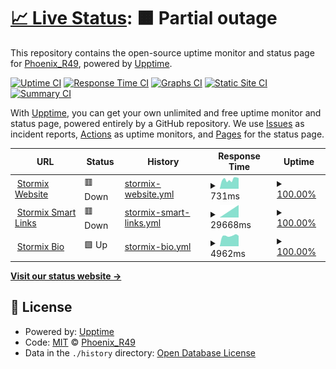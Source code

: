 # [📈 Live Status](https://PhoenixR49.github.io/stormix-status-page): <!--live status--> **🟧 Partial outage**

This repository contains the open-source uptime monitor and status page for [Phoenix_R49](https://PhoenixR49.github.io/stormix-status-page), powered by [Upptime](https://github.com/upptime/upptime).

[![Uptime CI](https://github.com/PhoenixR49/stormix-status-page/workflows/Uptime%20CI/badge.svg)](https://github.com/PhoenixR49/stormix-status-page/actions?query=workflow%3A%22Uptime+CI%22)
[![Response Time CI](https://github.com/PhoenixR49/stormix-status-page/workflows/Response%20Time%20CI/badge.svg)](https://github.com/PhoenixR49/stormix-status-page/actions?query=workflow%3A%22Response+Time+CI%22)
[![Graphs CI](https://github.com/PhoenixR49/stormix-status-page/workflows/Graphs%20CI/badge.svg)](https://github.com/PhoenixR49/stormix-status-page/actions?query=workflow%3A%22Graphs+CI%22)
[![Static Site CI](https://github.com/PhoenixR49/stormix-status-page/workflows/Static%20Site%20CI/badge.svg)](https://github.com/PhoenixR49/stormix-status-page/actions?query=workflow%3A%22Static+Site+CI%22)
[![Summary CI](https://github.com/PhoenixR49/stormix-status-page/workflows/Summary%20CI/badge.svg)](https://github.com/PhoenixR49/stormix-status-page/actions?query=workflow%3A%22Summary+CI%22)

With [Upptime](https://upptime.js.org), you can get your own unlimited and free uptime monitor and status page, powered entirely by a GitHub repository. We use [Issues](https://github.com/PhoenixR49/stormix-status-page/issues) as incident reports, [Actions](https://github.com/PhoenixR49/stormix-status-page/actions) as uptime monitors, and [Pages](https://PhoenixR49.github.io/stormix-status-page) for the status page.

<!--start: status pages-->
<!-- This summary is generated by Upptime (https://github.com/upptime/upptime) -->
<!-- Do not edit this manually, your changes will be overwritten -->
<!-- prettier-ignore -->
| URL | Status | History | Response Time | Uptime |
| --- | ------ | ------- | ------------- | ------ |
| <img alt="" src="https://icons.duckduckgo.com/ip3/stormixmusic.com.ico" height="13"> [Stormix Website](https://stormixmusic.com) | 🟥 Down | [stormix-website.yml](https://github.com/PhoenixR49/stormix-status-page/commits/HEAD/history/stormix-website.yml) | <details><summary><img alt="Response time graph" src="./graphs/stormix-website/response-time-week.png" height="20"> 731ms</summary><br><a href="https://status.stormixmusic.com/history/stormix-website"><img alt="Response time 819" src="https://img.shields.io/endpoint?url=https%3A%2F%2Fraw.githubusercontent.com%2FPhoenixR49%2Fstormix-status-page%2FHEAD%2Fapi%2Fstormix-website%2Fresponse-time.json"></a><br><a href="https://status.stormixmusic.com/history/stormix-website"><img alt="24-hour response time 838" src="https://img.shields.io/endpoint?url=https%3A%2F%2Fraw.githubusercontent.com%2FPhoenixR49%2Fstormix-status-page%2FHEAD%2Fapi%2Fstormix-website%2Fresponse-time-day.json"></a><br><a href="https://status.stormixmusic.com/history/stormix-website"><img alt="7-day response time 731" src="https://img.shields.io/endpoint?url=https%3A%2F%2Fraw.githubusercontent.com%2FPhoenixR49%2Fstormix-status-page%2FHEAD%2Fapi%2Fstormix-website%2Fresponse-time-week.json"></a><br><a href="https://status.stormixmusic.com/history/stormix-website"><img alt="30-day response time 724" src="https://img.shields.io/endpoint?url=https%3A%2F%2Fraw.githubusercontent.com%2FPhoenixR49%2Fstormix-status-page%2FHEAD%2Fapi%2Fstormix-website%2Fresponse-time-month.json"></a><br><a href="https://status.stormixmusic.com/history/stormix-website"><img alt="1-year response time 819" src="https://img.shields.io/endpoint?url=https%3A%2F%2Fraw.githubusercontent.com%2FPhoenixR49%2Fstormix-status-page%2FHEAD%2Fapi%2Fstormix-website%2Fresponse-time-year.json"></a></details> | <details><summary><a href="https://status.stormixmusic.com/history/stormix-website">100.00%</a></summary><a href="https://status.stormixmusic.com/history/stormix-website"><img alt="All-time uptime 100.00%" src="https://img.shields.io/endpoint?url=https%3A%2F%2Fraw.githubusercontent.com%2FPhoenixR49%2Fstormix-status-page%2FHEAD%2Fapi%2Fstormix-website%2Fuptime.json"></a><br><a href="https://status.stormixmusic.com/history/stormix-website"><img alt="24-hour uptime 100.00%" src="https://img.shields.io/endpoint?url=https%3A%2F%2Fraw.githubusercontent.com%2FPhoenixR49%2Fstormix-status-page%2FHEAD%2Fapi%2Fstormix-website%2Fuptime-day.json"></a><br><a href="https://status.stormixmusic.com/history/stormix-website"><img alt="7-day uptime 100.00%" src="https://img.shields.io/endpoint?url=https%3A%2F%2Fraw.githubusercontent.com%2FPhoenixR49%2Fstormix-status-page%2FHEAD%2Fapi%2Fstormix-website%2Fuptime-week.json"></a><br><a href="https://status.stormixmusic.com/history/stormix-website"><img alt="30-day uptime 100.00%" src="https://img.shields.io/endpoint?url=https%3A%2F%2Fraw.githubusercontent.com%2FPhoenixR49%2Fstormix-status-page%2FHEAD%2Fapi%2Fstormix-website%2Fuptime-month.json"></a><br><a href="https://status.stormixmusic.com/history/stormix-website"><img alt="1-year uptime 100.00%" src="https://img.shields.io/endpoint?url=https%3A%2F%2Fraw.githubusercontent.com%2FPhoenixR49%2Fstormix-status-page%2FHEAD%2Fapi%2Fstormix-website%2Fuptime-year.json"></a></details>
| <img alt="" src="https://icons.duckduckgo.com/ip3/play.stormixmusic.com.ico" height="13"> [Stormix Smart Links](https://play.stormixmusic.com) | 🟥 Down | [stormix-smart-links.yml](https://github.com/PhoenixR49/stormix-status-page/commits/HEAD/history/stormix-smart-links.yml) | <details><summary><img alt="Response time graph" src="./graphs/stormix-smart-links/response-time-week.png" height="20"> 29668ms</summary><br><a href="https://status.stormixmusic.com/history/stormix-smart-links"><img alt="Response time 4871" src="https://img.shields.io/endpoint?url=https%3A%2F%2Fraw.githubusercontent.com%2FPhoenixR49%2Fstormix-status-page%2FHEAD%2Fapi%2Fstormix-smart-links%2Fresponse-time.json"></a><br><a href="https://status.stormixmusic.com/history/stormix-smart-links"><img alt="24-hour response time 0" src="https://img.shields.io/endpoint?url=https%3A%2F%2Fraw.githubusercontent.com%2FPhoenixR49%2Fstormix-status-page%2FHEAD%2Fapi%2Fstormix-smart-links%2Fresponse-time-day.json"></a><br><a href="https://status.stormixmusic.com/history/stormix-smart-links"><img alt="7-day response time 29668" src="https://img.shields.io/endpoint?url=https%3A%2F%2Fraw.githubusercontent.com%2FPhoenixR49%2Fstormix-status-page%2FHEAD%2Fapi%2Fstormix-smart-links%2Fresponse-time-week.json"></a><br><a href="https://status.stormixmusic.com/history/stormix-smart-links"><img alt="30-day response time 19523" src="https://img.shields.io/endpoint?url=https%3A%2F%2Fraw.githubusercontent.com%2FPhoenixR49%2Fstormix-status-page%2FHEAD%2Fapi%2Fstormix-smart-links%2Fresponse-time-month.json"></a><br><a href="https://status.stormixmusic.com/history/stormix-smart-links"><img alt="1-year response time 4871" src="https://img.shields.io/endpoint?url=https%3A%2F%2Fraw.githubusercontent.com%2FPhoenixR49%2Fstormix-status-page%2FHEAD%2Fapi%2Fstormix-smart-links%2Fresponse-time-year.json"></a></details> | <details><summary><a href="https://status.stormixmusic.com/history/stormix-smart-links">100.00%</a></summary><a href="https://status.stormixmusic.com/history/stormix-smart-links"><img alt="All-time uptime 100.00%" src="https://img.shields.io/endpoint?url=https%3A%2F%2Fraw.githubusercontent.com%2FPhoenixR49%2Fstormix-status-page%2FHEAD%2Fapi%2Fstormix-smart-links%2Fuptime.json"></a><br><a href="https://status.stormixmusic.com/history/stormix-smart-links"><img alt="24-hour uptime 100.00%" src="https://img.shields.io/endpoint?url=https%3A%2F%2Fraw.githubusercontent.com%2FPhoenixR49%2Fstormix-status-page%2FHEAD%2Fapi%2Fstormix-smart-links%2Fuptime-day.json"></a><br><a href="https://status.stormixmusic.com/history/stormix-smart-links"><img alt="7-day uptime 100.00%" src="https://img.shields.io/endpoint?url=https%3A%2F%2Fraw.githubusercontent.com%2FPhoenixR49%2Fstormix-status-page%2FHEAD%2Fapi%2Fstormix-smart-links%2Fuptime-week.json"></a><br><a href="https://status.stormixmusic.com/history/stormix-smart-links"><img alt="30-day uptime 100.00%" src="https://img.shields.io/endpoint?url=https%3A%2F%2Fraw.githubusercontent.com%2FPhoenixR49%2Fstormix-status-page%2FHEAD%2Fapi%2Fstormix-smart-links%2Fuptime-month.json"></a><br><a href="https://status.stormixmusic.com/history/stormix-smart-links"><img alt="1-year uptime 100.00%" src="https://img.shields.io/endpoint?url=https%3A%2F%2Fraw.githubusercontent.com%2FPhoenixR49%2Fstormix-status-page%2FHEAD%2Fapi%2Fstormix-smart-links%2Fuptime-year.json"></a></details>
| <img alt="" src="https://icons.duckduckgo.com/ip3/bio.stormixmusic.com.ico" height="13"> [Stormix Bio](https://bio.stormixmusic.com) | 🟩 Up | [stormix-bio.yml](https://github.com/PhoenixR49/stormix-status-page/commits/HEAD/history/stormix-bio.yml) | <details><summary><img alt="Response time graph" src="./graphs/stormix-bio/response-time-week.png" height="20"> 4962ms</summary><br><a href="https://status.stormixmusic.com/history/stormix-bio"><img alt="Response time 3742" src="https://img.shields.io/endpoint?url=https%3A%2F%2Fraw.githubusercontent.com%2FPhoenixR49%2Fstormix-status-page%2FHEAD%2Fapi%2Fstormix-bio%2Fresponse-time.json"></a><br><a href="https://status.stormixmusic.com/history/stormix-bio"><img alt="24-hour response time 4913" src="https://img.shields.io/endpoint?url=https%3A%2F%2Fraw.githubusercontent.com%2FPhoenixR49%2Fstormix-status-page%2FHEAD%2Fapi%2Fstormix-bio%2Fresponse-time-day.json"></a><br><a href="https://status.stormixmusic.com/history/stormix-bio"><img alt="7-day response time 4962" src="https://img.shields.io/endpoint?url=https%3A%2F%2Fraw.githubusercontent.com%2FPhoenixR49%2Fstormix-status-page%2FHEAD%2Fapi%2Fstormix-bio%2Fresponse-time-week.json"></a><br><a href="https://status.stormixmusic.com/history/stormix-bio"><img alt="30-day response time 4750" src="https://img.shields.io/endpoint?url=https%3A%2F%2Fraw.githubusercontent.com%2FPhoenixR49%2Fstormix-status-page%2FHEAD%2Fapi%2Fstormix-bio%2Fresponse-time-month.json"></a><br><a href="https://status.stormixmusic.com/history/stormix-bio"><img alt="1-year response time 3742" src="https://img.shields.io/endpoint?url=https%3A%2F%2Fraw.githubusercontent.com%2FPhoenixR49%2Fstormix-status-page%2FHEAD%2Fapi%2Fstormix-bio%2Fresponse-time-year.json"></a></details> | <details><summary><a href="https://status.stormixmusic.com/history/stormix-bio">100.00%</a></summary><a href="https://status.stormixmusic.com/history/stormix-bio"><img alt="All-time uptime 100.00%" src="https://img.shields.io/endpoint?url=https%3A%2F%2Fraw.githubusercontent.com%2FPhoenixR49%2Fstormix-status-page%2FHEAD%2Fapi%2Fstormix-bio%2Fuptime.json"></a><br><a href="https://status.stormixmusic.com/history/stormix-bio"><img alt="24-hour uptime 100.00%" src="https://img.shields.io/endpoint?url=https%3A%2F%2Fraw.githubusercontent.com%2FPhoenixR49%2Fstormix-status-page%2FHEAD%2Fapi%2Fstormix-bio%2Fuptime-day.json"></a><br><a href="https://status.stormixmusic.com/history/stormix-bio"><img alt="7-day uptime 100.00%" src="https://img.shields.io/endpoint?url=https%3A%2F%2Fraw.githubusercontent.com%2FPhoenixR49%2Fstormix-status-page%2FHEAD%2Fapi%2Fstormix-bio%2Fuptime-week.json"></a><br><a href="https://status.stormixmusic.com/history/stormix-bio"><img alt="30-day uptime 100.00%" src="https://img.shields.io/endpoint?url=https%3A%2F%2Fraw.githubusercontent.com%2FPhoenixR49%2Fstormix-status-page%2FHEAD%2Fapi%2Fstormix-bio%2Fuptime-month.json"></a><br><a href="https://status.stormixmusic.com/history/stormix-bio"><img alt="1-year uptime 100.00%" src="https://img.shields.io/endpoint?url=https%3A%2F%2Fraw.githubusercontent.com%2FPhoenixR49%2Fstormix-status-page%2FHEAD%2Fapi%2Fstormix-bio%2Fuptime-year.json"></a></details>

<!--end: status pages-->

[**Visit our status website →**](https://PhoenixR49.github.io/stormix-status-page)

## 📄 License

- Powered by: [Upptime](https://github.com/upptime/upptime)
- Code: [MIT](./LICENSE) © [Phoenix_R49](https://PhoenixR49.github.io/stormix-status-page)
- Data in the `./history` directory: [Open Database License](https://opendatacommons.org/licenses/odbl/1-0/)
